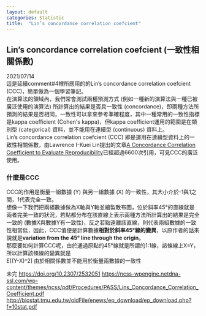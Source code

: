 ```yaml
---
layout: default
categories: Statistic
title:  "Lin’s concordance correlation coefcient"
---  
```

## Lin’s concordance correlation coefcient (一致性相關係數)  
2021/07/14  
這是延續comment#4裡所應用的的Lin’s concordance correlation coefcient (CCC)，簡單做為一個學習筆記。  
在演算法的領域內，我們常會測試兩種預測方式 (例如一種新的演算法與一種已被廣泛使用的演算法) 所計算出的結果是否具一致性 (concordance)，即兩種方法所預測的結果是否相同，一致性可以拿來參考準確程度，其中一種常用的一致性指標是kappa coefficient (Cohen's kappa)，但kappa coefficient運用的範圍是在類別型 (categorical) 資料，並不能用在連續型 (continuous) 資料上。  
Lin’s concordance correlation coefcient (CCC) 即是運用在連續型資料上的一致性相關係數，由Lawrence I-Kuei Lin提出的文章<a href="https://doi.org/10.2307/2532051" target="_blank">A Concordance Correlation Coefficient to Evaluate Reproducibility</a>已經超過6600次引用，可見CCC的廣泛使用。  
  
### 什麼是CCC  
CCC的作用是衡量一組數據 (Y) 與另一組數據 (X) 的一致性，其大小介於-1與1之間，1代表完全一致。  
想像一下我們把兩組數據做為X軸與Y軸並繪製散布圖，位於斜率45&deg;的直線就是兩者完美一致的狀況，若點都分布在該直線上表示兩種方法所計算出的結果是完全一致的 (數據X與數據Y有一致性)，反之若點遠離該直線，則代表兩組數據的一致性相當低，因此，CCC值便是計算數據**相對於斜率45&deg;線的變異**，以原作者的話來說就是**variation from the 45&deg; line through the origin**。  
那麼要如何計算CCC呢，由於通過原點的45&deg;線就是所謂的1:1線，該條線上X=Y，所以計算該條線的變異就是  
E[(Y-X)^2]
由於相關係數並不能用於衡量兩數據的一致性


未完
https://doi.org/10.2307/2532051
https://ncss-wpengine.netdna-ssl.com/wp-content/themes/ncss/pdf/Procedures/PASS/Lins_Concordance_Correlation_Coefficient.pdf  
http://biostat.tmu.edu.tw/oldFile/enews/ep_download/ep_download.php?f=10stat.pdf
